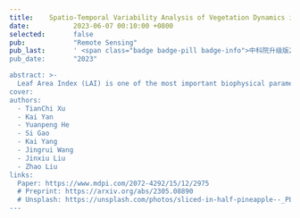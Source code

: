 ```yaml
---
title:    Spatio-Temporal Variability Analysis of Vegetation Dynamics in China from 2000 to 2022 Based on Leaf Area Index - A Multi-Temporal Image Classification Perspective
date:           2023-06-07 00:10:00 +0800
selected:       false
pub:            "Remote Sensing"
pub_last:       ' <span class="badge badge-pill badge-info">中科院升级版2区</span>
pub_date:       "2023"

abstract: >-
  Leaf Area Index (LAI) is one of the most important biophysical parameters of vegetation, and its dynamic changes can be used as a reflective indicator and differentiation basis of vegetation function. In this study, a VCA–MLC (Vertex Component Analysis–Maximum Likelihood Classification) algorithm is proposed from the perspective of multi-temporal satellite LAI image classification to monitor and quantify the spatial and temporal variability of vegetation dynamics in China since 2000. The algorithm extracts the vegetation endmembers from 46 multi-temporal images of MODIS LAI in 2011 without the aid of other a priori knowledge and uses the maximum likelihood classification method to select the categories that satisfy the requirements of the number of missing periods, absolute distance, and relative distance for the rest pixels to be classified, ultimately dividing the vegetation area of China into 10 vegetation zones called China Vegetation Functional Zones (CVFZ). CVFZ outperforms MCD12Q1 and CLCD land cover datasets in the overall differentiation of vegetation functions and can be used synergistically with other land cover datasets. In this study, CVFZ is used to cut the constant vegetation-type pixels of MCD12Q1 during 2001–2022.
cover:       
authors:
  - TianChi Xu
  - Kai Yan
  - Yuanpeng He
  - Si Gao
  - Kai Yang
  - Jingrui Wang
  - Jinxiu Liu 
  - Zhao Liu
links:
  Paper: https://www.mdpi.com/2072-4292/15/12/2975
  # Preprint: https://arxiv.org/abs/2305.08890
  # Unsplash: https://unsplash.com/photos/sliced-in-half-pineapple--_PLJZmHZzk
---
```

